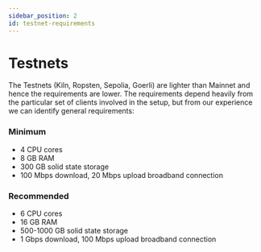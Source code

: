```yaml
---
sidebar_position: 2
id: testnet-requirements
---
```


# Testnets

The Testnets (Kiln, Ropsten, Sepolia, Goerli) are lighter than Mainnet and hence the requirements are lower. The requirements depend heavily from the particular set of clients involved in the setup, but from our experience we can identify general requirements:

### Minimum

- 4 CPU cores
- 8 GB RAM
- 300 GB solid state storage
- 100 Mbps download, 20 Mbps upload broadband connection

### Recommended

- 6 CPU cores
- 16 GB RAM
- 500-1000 GB solid state storage
- 1 Gbps download, 100 Mbps upload broadband connection
